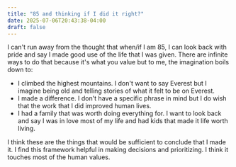 ```yaml
---
title: "85 and thinking if I did it right?"
date: 2025-07-06T20:43:38-04:00
draft: false
---
```


I can't run away from the thought that when/if I am 85, I can look back with pride and say I made good use of the life that I was given. There are infinite ways to do that because it's what you value but to me, the imagination boils down to:
* I climbed the highest mountains. I don't want to say Everest but I imagine being old and telling stories of what it felt to be on Everest.
* I made a difference. I don't have a specific phrase in mind but I do wish that the work that I did improved human lives. 
* I had a family that was worth doing everything for. I want to look back and say I was in love most of my life and had kids that made it life worth living.

I think these are the things that would be sufficient to conclude that I made it. I find this framework helpful in making decisions and prioritizing. I think it touches most of the human values.